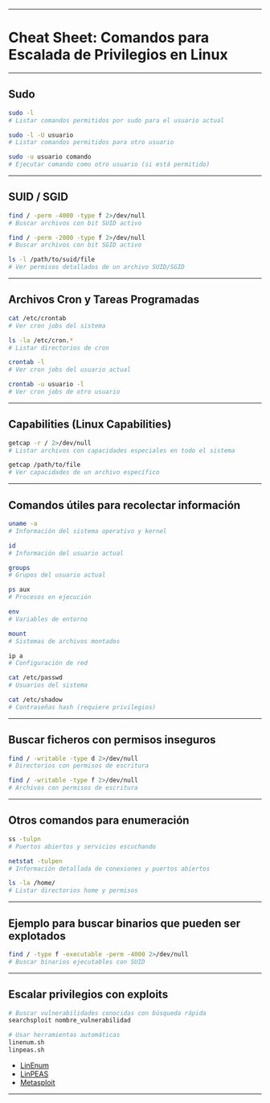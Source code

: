 
---
# Cheat Sheet: Comandos para Escalada de Privilegios en Linux

---

## Sudo

```bash
sudo -l
# Listar comandos permitidos por sudo para el usuario actual

sudo -l -U usuario
# Listar comandos permitidos para otro usuario

sudo -u usuario comando
# Ejecutar comando como otro usuario (si está permitido)
````

---

## SUID / SGID

```bash
find / -perm -4000 -type f 2>/dev/null
# Buscar archivos con bit SUID activo

find / -perm -2000 -type f 2>/dev/null
# Buscar archivos con bit SGID activo

ls -l /path/to/suid/file
# Ver permisos detallados de un archivo SUID/SGID
```

---

## Archivos Cron y Tareas Programadas

```bash
cat /etc/crontab
# Ver cron jobs del sistema

ls -la /etc/cron.*
# Listar directorios de cron

crontab -l
# Ver cron jobs del usuario actual

crontab -u usuario -l
# Ver cron jobs de otro usuario
```

---

## Capabilities (Linux Capabilities)

```bash
getcap -r / 2>/dev/null
# Listar archivos con capacidades especiales en todo el sistema

getcap /path/to/file
# Ver capacidades de un archivo específico
```

---

## Comandos útiles para recolectar información

```bash
uname -a
# Información del sistema operativo y kernel

id
# Información del usuario actual

groups
# Grupos del usuario actual

ps aux
# Procesos en ejecución

env
# Variables de entorno

mount
# Sistemas de archivos montados

ip a
# Configuración de red

cat /etc/passwd
# Usuarios del sistema

cat /etc/shadow
# Contraseñas hash (requiere privilegios)
```

---

## Buscar ficheros con permisos inseguros

```bash
find / -writable -type d 2>/dev/null
# Directorios con permisos de escritura

find / -writable -type f 2>/dev/null
# Archivos con permisos de escritura
```

---

## Otros comandos para enumeración

```bash
ss -tulpn
# Puertos abiertos y servicios escuchando

netstat -tulpen
# Información detallada de conexiones y puertos abiertos

ls -la /home/
# Listar directorios home y permisos
```

---

## Ejemplo para buscar binarios que pueden ser explotados

```bash
find / -type f -executable -perm -4000 2>/dev/null
# Buscar binarios ejecutables con SUID
```

---

## Escalar privilegios con exploits

```bash
# Buscar vulnerabilidades conocidas con búsqueda rápida
searchsploit nombre_vulnerabilidad

# Usar herramientas automáticas
linenum.sh
linpeas.sh
```

- [LinEnum](../../../../Técnicas/Escalada%20de%20privilegios//Recursos%20escalada/LinEnum.md)
- [LinPEAS](../../../../Técnicas/Escalada%20de%20privilegios//Recursos%20escalada/LinPEAS.md)
- [Metasploit](../../../../Herramientas/Metasploit.md.md)

---
